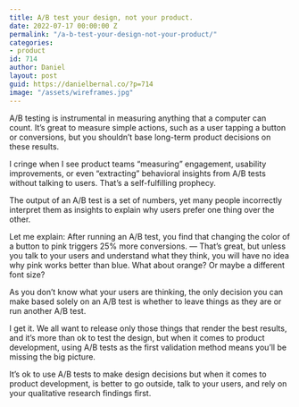 ```yaml
---
title: A/B test your design, not your product.
date: 2022-07-17 00:00:00 Z
permalink: "/a-b-test-your-design-not-your-product/"
categories:
- product
id: 714
author: Daniel
layout: post
guid: https://danielbernal.co/?p=714
image: "/assets/wireframes.jpg"
---
```


A/B testing is instrumental in measuring anything that a computer can count. It’s great to measure simple actions, such as a user tapping a button or conversions, but you shouldn’t base long-term product decisions on these results.

I cringe when I see product teams “measuring” engagement, usability improvements, or even “extracting” behavioral insights from A/B tests without talking to users. That’s a self-fulfilling prophecy.

The output of an A/B test is a set of numbers, yet many people incorrectly interpret them as insights to explain why users prefer one thing over the other.

Let me explain: After running an A/B test, you find that changing the color of a button to pink triggers 25% more conversions. — That’s great, but unless you talk to your users and understand what they think, you will have no idea why pink works better than blue. What about orange? Or maybe a different font size?

As you don’t know what your users are thinking, the only decision you can make based solely on an A/B test is whether to leave things as they are or run another A/B test.

I get it. We all want to release only those things that render the best results, and it’s more than ok to test the design, but when it comes to product development, using A/B tests as the first validation method means you’ll be missing the big picture.

It’s ok to use A/B tests to make design decisions but when it comes to product development, is better to go outside, talk to your users, and rely on your qualitative research findings first.
